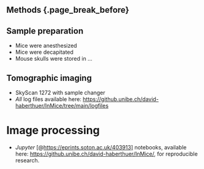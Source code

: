 ## Methods {.page_break_before}

## Sample preparation
- Mice were anesthesized
- Mice were decapitated
- Mouse skulls were stored in ...

## Tomographic imaging
- SkyScan 1272 with sample changer
- *All* log files available here: https://github.unibe.ch/david-haberthuer/InMice/tree/main/logfiles

# Image processing
- *Jupyter* [@https://eprints.soton.ac.uk/403913] notebooks, available here: https://github.unibe.ch/david-haberthuer/InMice/, for reproducible research.

